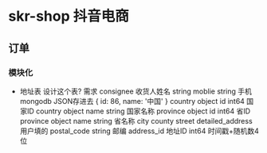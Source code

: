# skr-shop 抖音电商

## 订单

### 模块化
- 地址表
   设计这个表?
   需求
   consignee 收货人姓名  string
   moblie string 手机
   mongodb JSON存进去
   {
      id: 86,
      name: '中国'
   }
   country object id int64 国家ID
   country object name string 国家名称
   province object id int64 省ID
   province object name string 省名称
   city
   county
   street
   detailed_address 用户填的
   postal_code string 邮编
   address_id 地址ID int64
   时间戳+随机数4位
